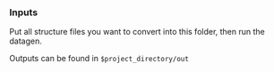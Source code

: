 ### Inputs

Put all structure files you want to convert into this folder, then run the datagen.

Outputs can be found in `$project_directory/out`